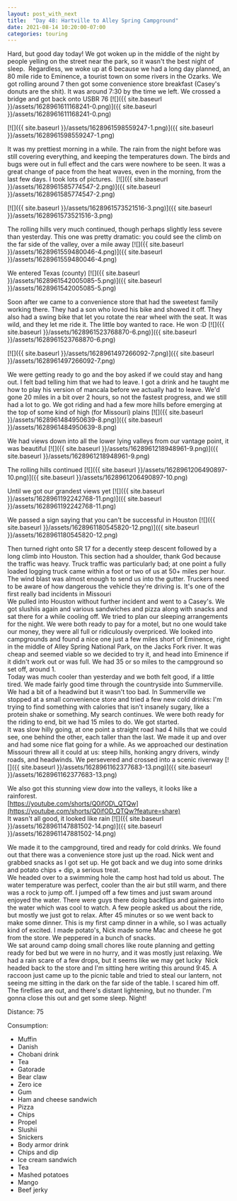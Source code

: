 ```yaml
---
layout: post_with_next
title:  "Day 48: Hartville to Alley Spring Campground"
date: 2021-08-14 10:20:00-07:00
categories: touring
---
```

Hard, but good day today! We got woken up in the middle of the night by people yelling on the street near the park, so it wasn't the best night of sleep.  Regardless, we woke up at 6 because we had a long day planned, an 80 mile ride to Eminence, a tourist town on some rivers in the Ozarks. We got rolling around 7 then got some convenience store breakfast (Casey's donuts are the shit). It was around 7:30 by the time we left. We crossed a bridge and got back onto USBR 76
[![]({{ site.baseurl }}/assets/1628961611168241-0.png)]({{ site.baseurl }}/assets/1628961611168241-0.png)

[![]({{ site.baseurl }}/assets/1628961598559247-1.png)]({{ site.baseurl }}/assets/1628961598559247-1.png)
  
It was my prettiest morning in a while. The rain from the night before was still covering everything, and keeping the temperatures down. The birds and bugs were out in full effect and the cars were nowhere to be seen. It was a great change of pace from the heat waves, even in the morning, from the last few days. I took lots of pictures. 
[![]({{ site.baseurl }}/assets/1628961585774547-2.png)]({{ site.baseurl }}/assets/1628961585774547-2.png)

[![]({{ site.baseurl }}/assets/1628961573521516-3.png)]({{ site.baseurl }}/assets/1628961573521516-3.png)
  
The rolling hills very much continued, though perhaps slightly less severe than yesterday. This one was pretty dramatic: you could see the climb on the far side of the valley, over a mile away
[![]({{ site.baseurl }}/assets/1628961559480046-4.png)]({{ site.baseurl }}/assets/1628961559480046-4.png)
  
We entered Texas (county)
[![]({{ site.baseurl }}/assets/1628961542005085-5.png)]({{ site.baseurl }}/assets/1628961542005085-5.png)
  
Soon after we came to a convenience store that had the sweetest family working there. They had a son who loved his bike and showed it off. They also had a swing bike that let you rotate the rear wheel with the seat. It was wild, and they let me ride it. The little boy wanted to race. He won :D
[![]({{ site.baseurl }}/assets/1628961523768870-6.png)]({{ site.baseurl }}/assets/1628961523768870-6.png)

[![]({{ site.baseurl }}/assets/1628961497266092-7.png)]({{ site.baseurl }}/assets/1628961497266092-7.png)
  
We were getting ready to go and the boy asked if we could stay and hang out. I felt bad telling him that we had to leave. I got a drink and he taught me how to play his version of mancala before we actually had to leave. We'd gone 20 miles in a bit over 2 hours, so not the fastest progress, and we still had a lot to go. We got riding and had a few more hills before emerging at the top of some kind of high (for Missouri) plains
[![]({{ site.baseurl }}/assets/1628961484950639-8.png)]({{ site.baseurl }}/assets/1628961484950639-8.png)
  
We had views down into all the lower lying valleys from our vantage point, it was beautiful
[![]({{ site.baseurl }}/assets/1628961218948961-9.png)]({{ site.baseurl }}/assets/1628961218948961-9.png)
  
The rolling hills continued
[![]({{ site.baseurl }}/assets/1628961206490897-10.png)]({{ site.baseurl }}/assets/1628961206490897-10.png)
  
Until we got our grandest views yet
[![]({{ site.baseurl }}/assets/1628961192242768-11.png)]({{ site.baseurl }}/assets/1628961192242768-11.png)
  
We passed a sign saying that you can't be successful in Houston
[![]({{ site.baseurl }}/assets/1628961180545820-12.png)]({{ site.baseurl }}/assets/1628961180545820-12.png)
  
Then turned right onto SR 17 for a decently steep descent followed by a long climb into Houston. This section had a shoulder, thank God because the traffic was heavy. Truck traffic was particularly bad; at one point a fully loaded logging truck came within a foot or two of us at 50+ miles per hour. The wind blast was almost enough to send us into the gutter. Truckers need to be aware of how dangerous the vehicle they're driving is. It's one of the first really bad incidents in Missouri  
We pulled into Houston without further incident and went to a Casey's. We got slushiis again and various sandwiches and pizza along with snacks and sat there for a while cooling off. We tried to plan our sleeping arrangements for the night. We were both ready to pay for a motel, but no one would take our money, they were all full or ridiculously overpriced. We looked into campgrounds and found a nice one just a few miles short of Eminence, right in the middle of Alley Spring National Park, on the Jacks Fork river. It was cheap and seemed viable so we decided to try it, and head into Eminence if it didn't work out or was full. We had 35 or so miles to the campground so set off, around 1.  
Today was much cooler than yesterday and we both felt good, if a little tired. We made fairly good time through the countryside into Summerville. We had a bit of a headwind but it wasn't too bad. In Summerville we stopped at a small convenience store and tried a few new cold drinks: I'm trying to find something with calories that isn't insanely sugary, like a protein shake or something. My search continues. We were both ready for the riding to end, bit we had 15 miles to do. We got started.   
It was slow hilly going, at one point a straight road had 4 hills that we could see, one behind the other, each taller than the last. We made it up and over and had some nice flat going for a while. As we approached our destination Missouri threw all it could at us: steep hills, honking angry drivers, windy roads, and headwinds. We persevered and crossed into a scenic riverway
[![]({{ site.baseurl }}/assets/1628961162377683-13.png)]({{ site.baseurl }}/assets/1628961162377683-13.png)
  
We also got this stunning view dow into the valleys, it looks like a rainforest.   
[https://youtube.com/shorts/Q0ifOD\_QTQw](https://youtube.com/shorts/Q0ifOD_QTQw?feature=share)  
It wasn't all good, it looked like rain
[![]({{ site.baseurl }}/assets/1628961147881502-14.png)]({{ site.baseurl }}/assets/1628961147881502-14.png)
  
We made it to the campground, tired and ready for cold drinks. We found out that there was a convenience store just up the road. Nick went and grabbed snacks as I got set up. He got back and we dug into some drinks and potato chips + dip, a serious treat.   
We headed over to a swimming hole the camp host had told us about. The water temperature was perfect, cooler than the air but still warm, and there was a rock to jump off. I jumped off a few times and just swam around enjoyed the water. There were guys there doing backflips and gainers into the water which was cool to watch. A few people asked us about the ride, but mostly we just got to relax. After 45 minutes or so we went back to make some dinner. This is my first camp dinner in a while, so I was actually kind of excited. I made potato's, Nick made some Mac and cheese he got from the store. We peppered in a bunch of snacks.   
We sat around camp doing small chores like route planning and getting ready for bed but we were in no hurry, and it was mostly just relaxing. We had a rain scare of a few drops, but it seems like we may get lucky  Nick headed back to the store and I'm sitting here writing this around 9:45. A raccoon just came up to the picnic table and tried to steal our lantern, not seeing me sitting in the dark on the far side of the table. I scared him off. The fireflies are out, and there's distant lightening, but no thunder. I'm gonna close this out and get some sleep. Night!  


Distance: 75

Consumption:
- Muffin
- Danish
- Chobani drink
- Tea
- Gatorade
- Bear claw
- Zero ice
- Gum
- Ham and cheese sandwich
- Pizza
- Chips
- Propel
- Slushii
- Snickers
- Body armor drink
- Chips and dip
- Ice cream sandwich
- Tea
- Mashed potatoes
- Mango
- Beef jerky
